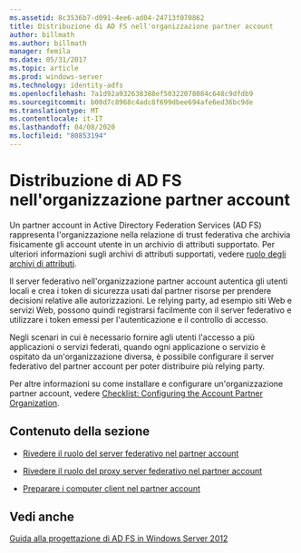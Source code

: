 ```yaml
---
ms.assetid: 8c3536b7-d091-4ee6-ad04-24713f070862
title: Distribuzione di AD FS nell'organizzazione partner account
author: billmath
ms.author: billmath
manager: femila
ms.date: 05/31/2017
ms.topic: article
ms.prod: windows-server
ms.technology: identity-adfs
ms.openlocfilehash: 7a1d92a932638388ef50322078084c648c9dfdb9
ms.sourcegitcommit: b00d7c8968c4adc8f699dbee694afe6ed36bc9de
ms.translationtype: MT
ms.contentlocale: it-IT
ms.lasthandoff: 04/08/2020
ms.locfileid: "80853194"
---
```

# <a name="deploying-ad-fs-in-the-account-partner-organization"></a>Distribuzione di AD FS nell'organizzazione partner account

Un partner account in Active Directory Federation Services \(AD FS\) rappresenta l'organizzazione nella relazione di trust federativa che archivia fisicamente gli account utente in un archivio di attributi supportato. Per ulteriori informazioni sugli archivi di attributi supportati, vedere [ruolo degli archivi di attributi](../../ad-fs/technical-reference/The-Role-of-Attribute-Stores.md).  
  
Il server federativo nell'organizzazione partner account autentica gli utenti locali e crea i token di sicurezza usati dal partner risorse per prendere decisioni relative alle autorizzazioni. Le relying party, ad esempio siti Web e servizi Web, possono quindi registrarsi facilmente con il server federativo e utilizzare i token emessi per l'autenticazione e il controllo di accesso.  
  
Negli scenari in cui è necessario fornire agli utenti l'accesso a più applicazioni o servizi federati, quando ogni applicazione o servizio è ospitato da un'organizzazione diversa, è possibile configurare il server federativo del partner account per poter distribuire più relying party.  
  
Per altre informazioni su come installare e configurare un'organizzazione partner account, vedere [Checklist: Configuring the Account Partner Organization](../../ad-fs/deployment/Checklist--Configuring-the-Account-Partner-Organization.md).  
  
## <a name="in-this-section"></a>Contenuto della sezione  
  
-   [Rivedere il ruolo del server federativo nel partner account](Review-the-Role-of-the-Federation-Server-in-the-Account-Partner.md)  
  
-   [Rivedere il ruolo del proxy server federativo nel partner account](Review-the-Role-of-the-Federation-Server-Proxy-in-the-Account-Partner.md)  
  
-   [Preparare i computer client nel partner account](Prepare-Client-Computers-in-the-Account-Partner.md)  
  
## <a name="see-also"></a>Vedi anche
[Guida alla progettazione di AD FS in Windows Server 2012](AD-FS-Design-Guide-in-Windows-Server-2012.md)

